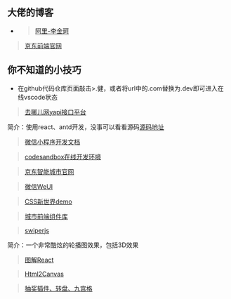 ## 大佬的博客
- >[阿里-李金珂](https://www.lijinke.cn/)

> [京东前端官网](http://fe.jd.com/)

## 你不知道的小技巧
- 在github代码仓库页面敲击>.健，或者将url中的.com替换为.dev即可进入在线vscode状态

> [去哪儿网yapi接口平台](http://yapi.smart-xwork.cn/)
> 
简介：使用react、antd开发，没事可以看看源码[源码地址](https://github.com/YMFE/yapi)

> [微信小程序开发文档](https://developers.weixin.qq.com/miniprogram/dev/framework/)

> [codesandbox在线开发环境](https://codesandbox.io/s/jvvkoo8pq3?file=/src/index.js)

> [京东智能城市官网](https://icity.jd.com/)

> [微信WeUI](https://weui.io/)

> [CSS新世界demo](https://demo.cssworld.cn/new/)

> [城市前端组件库](http://dev-uc.urban-computing.cn/find-react/index-cn)

>[swiperjs](https://swiperjs.com/demos)

简介：一个非常酷炫的轮播图效果，包括3D效果 

>[图解React](https://7kms.github.io/react-illustration-series/interview/01-setstate)

>[Html2Canvas](http://html2canvas.hertzen.com/faq)

>[抽奖插件、转盘、九宫格](https://100px.net/usage/taro.html)